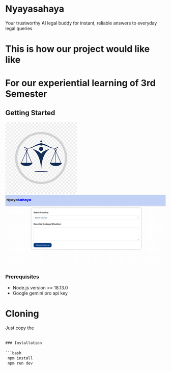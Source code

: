 # Nyayasahaya

Your trustworthy AI legal buddy for instant, reliable answers to everyday legal queries


# This is  how our  project would like like 
# For our experiential learning of 3rd Semester 

## Getting Started 
![Home](src/assets/nyaya.png)
![Screenshots](src/assets/website%20img.png)

### Prerequisites

- Node.js version >= 18.13.0
- Google gemini pro api key


# Cloning 
Just copy the   
```

### Installation

```bash 
 npm install
 npm run dev
 ```




